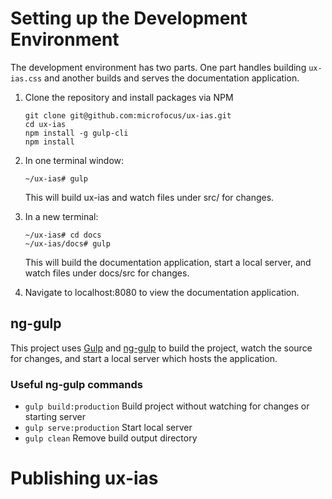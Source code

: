 # Setting up the Development Environment

The development environment has two parts. One part handles building `ux-ias.css` and another builds and 
serves the documentation application.

1. Clone the repository and install packages via NPM

       git clone git@github.com:microfocus/ux-ias.git
       cd ux-ias
       npm install -g gulp-cli
       npm install

2. In one terminal window:

       ~/ux-ias# gulp
       
   This will build ux-ias and watch files under src/ for changes.
   
3. In a new terminal:

       ~/ux-ias# cd docs
       ~/ux-ias/docs# gulp

   This will build the documentation application, start a local server, and watch files under docs/src for changes.

4. Navigate to localhost:8080 to view the documentation application.

## ng-gulp

This project uses [Gulp](https://gulpjs.com/) and 
[ng-gulp](https://github.com/jedwardhawkins/ng-gulp) to build the project, watch the source for changes, and start
a local server which hosts the application.

### Useful ng-gulp commands

- `gulp build:production` Build project without watching for changes or starting server
- `gulp serve:production` Start local server
- `gulp clean` Remove build output directory

# Publishing ux-ias


